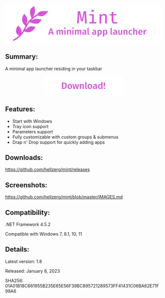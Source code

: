 <p align="center">
   <img src="banner.png">
</p> 

## Summary: ##

A minimal app launcher residing in your taskbar

<p align="center">
	<a href="https://github.com/hellzerg/mint/releases/download/1.8/Mint-1.8.exe" target="_blank">
		<img src="download-button.png">
	</a>
</p> 

## Features: ##

* Start with Windows
* Tray icon support
* Parameters support
* Fully customizable with custom groups & submenus
* Drap n' Drop support for quickly adding apps

## Downloads: ##
https://github.com/hellzerg/mint/releases

## Screenshots: ##
https://github.com/hellzerg/mint/blob/master/IMAGES.md

## Compatibility: ##

.NET Framework 4.5.2

Compatible with Windows 7, 8.1, 10, 11

## Details: ##

Latest version: 1.8

Released: January 8, 2023

SHA256: 01A01B18C661955B235E65E56F39BC895721289573FF41431C06BA62E71F99A6
